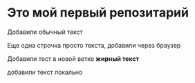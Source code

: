 # Это мой первый репозитарий

Добавили обычный текст

Еще одна строчка просто текста, добавили через браузер

Добавили тест в новой ветке **жирный текст** 

добавили текст локально